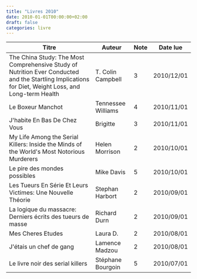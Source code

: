 ```yaml
---
title: "Livres 2010"
date: 2010-01-01T00:00:00+02:00
draft: false
categories: livre
---
```


| Titre      | Auteur | Note | Date lue |
| ----------- | ----------- | ----------- | ----------- |
| The China Study: The Most Comprehensive Study of Nutrition Ever Conducted and the Startling Implications for Diet, Weight Loss, and Long-term Health	|T. Colin Campbell	|3	|2010/12/01|
| Le Boxeur Manchot	| Tennessee Williams	|4	|2010/11/01|
| J'habite En Bas De Chez Vous | Brigitte	|3	|2010/11/01|
| My Life Among the Serial Killers: Inside the Minds of the World's Most Notorious Murderers	| Helen Morrison	|2	|2010/10/01|
| Le pire des mondes possibles	| Mike  Davis	|5	|2010/10/01|
| Les Tueurs En Série Et Leurs Victimes: Une Nouvelle Théorie	| Stephan Harbort	|2	|2010/09/01|
| La logique du massacre: Derniers écrits des tueurs de masse	| Richard Durn	|2	|2010/09/01|
| Mes Cheres Etudes	|Laura D.	|2	|2010/08/01|
| J'étais un chef de gang	| Lamence Madzou	|2	|2010/08/01|
| Le livre noir des serial killers	| Stéphane Bourgoin	|5	|2010/07/01|
